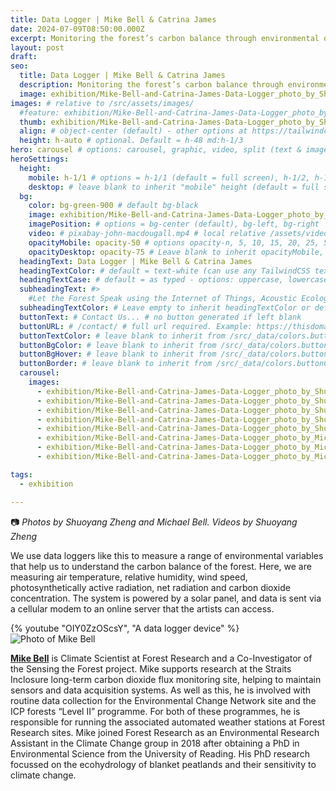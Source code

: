 ```yaml
---
title: Data Logger | Mike Bell & Catrina James
date: 2024-07-09T08:50:00.000Z
excerpt: Monitoring the forest’s carbon balance through environmental data.
layout: post
draft:
seo:
  title: Data Logger | Mike Bell & Catrina James
  description: Monitoring the forest’s carbon balance through environmental data.
  image: exhibition/Mike-Bell-and-Catrina-James-Data-Logger_photo_by_Shuoyang_Zheng.jpg
images: # relative to /src/assets/images/
  #feature: exhibition/Mike-Bell-and-Catrina-James-Data-Logger_photo_by_Shuoyang_Zheng.jpg
  thumb: exhibition/Mike-Bell-and-Catrina-James-Data-Logger_photo_by_Shuoyang_Zheng.jpg
  align: # object-center (default) - other options at https://tailwindcss.com/docs/object-position
  height: h-auto # optional. Default = h-48 md:h-1/3
hero: carousel # options: carousel, graphic, video, split (text & image)
heroSettings:
  height:
    mobile: h-1/1 # options = h-1/1 (default = full screen), h-1/2, h-1/3, h-3/4, h-9/10, h-48 (12rem, 192px), h-56 (14rem, 224px), h-64 (16rem, 256px)
    desktop: # leave blank to inherit "mobile" height (default = full screen)
  bg:
    color: bg-green-900 # default bg-black
    image: exhibition/Mike-Bell-and-Catrina-James-Data-Logger_photo_by_Shuoyang_Zheng.jpg # relative to /assets/images/
    imagePosition: # options = bg-center (default), bg-left, bg-right
    video: # pixabay-john-macdougall.mp4 # local relative /assets/video/, or full https://... if remote?
    opacityMobile: opacity-50 # options opacity-n, 5, 10, 15, 20, 25, 50, 75, 100 (default)
    opacityDesktop: opacity-75 # Leave blank to inherit opacityMobile, use same options as opacityMobile
  headingText: Data Logger | Mike Bell & Catrina James
  headingTextColor: # default = text-white (can use any TailwindCSS text-[color]-[xxx])
  headingTextCase: # default = as typed - options: uppercase, lowercase, capitalize
  subheadingText: #>
    #Let the Forest Speak using the Internet of Things, Acoustic Ecology and Creative AI<br /><span style="color:grey">AHRC-funded project (2023-25) : AH/X011585/1</span>
  subheadingTextColor: # Leave empty to inherit headingTextColor or default (text-white) or use any text-[color]-[xxx]
  buttonText: # Contact Us... # no button generated if left blank
  buttonURL: # /contact/ # full url required. Example: https://thisdomain.com/somepage/
  buttonTextColor: # leave blank to inherit from /src/_data/colors.buttonCustom or buttonDefault
  buttonBgColor: # leave blank to inherit from /src/_data/colors.buttonCustom.bg or buttonDefault.bg
  buttonBgHover: # leave blank to inherit from /src/_data/colors.buttonCustom.bgHover or buttonDefault.bgHover
  buttonBorder: # leave blank to inherit from /src/_data/colors.buttonCustom.border or buttonDefault.border
  carousel:
    images:
      - exhibition/Mike-Bell-and-Catrina-James-Data-Logger_photo_by_Shuoyang_Zheng.jpg
      - exhibition/Mike-Bell-and-Catrina-James-Data-Logger_photo_by_Shuoyang_Zheng_1.jpg
      - exhibition/Mike-Bell-and-Catrina-James-Data-Logger_photo_by_Shuoyang_Zheng_2.jpg      
      - exhibition/Mike-Bell-and-Catrina-James-Data-Logger_photo_by_Shuoyang_Zheng_3.jpg
      - exhibition/Mike-Bell-and-Catrina-James-Data-Logger_photo_by_Shuoyang_Zheng_4.jpg
      - exhibition/Mike-Bell-and-Catrina-James-Data-Logger_photo_by_Michael_Bell_1.jpg 
      - exhibition/Mike-Bell-and-Catrina-James-Data-Logger_photo_by_Michael_Bell_2.jpg 
      - exhibition/Mike-Bell-and-Catrina-James-Data-Logger_photo_by_Michael_Bell_3.jpg      

tags:
  - exhibition

---
```


:camera: *Photos by Shuoyang Zheng and Michael Bell. Videos by Shuoyang Zheng*

We use data loggers like this to measure a range of environmental variables that help us to understand the carbon balance of the forest. Here, we are measuring air temperature, relative humidity, wind speed, photosynthetically active radiation, net radiation and carbon dioxide concentration. The system is powered by a solar panel, and data is sent via a cellular modem to an online server that the artists can access.


<div class="mt-4 mb-4">
{% youtube "OIY0ZzOScsY", "A data logger device" %}
</div>


<div class="bg-gray-200 p-4 mt-4">

<img class="h-48 rounded-full mt-2 mr-2 float-left " src="/assets/images/authors/michael-bell.jpg" alt="Photo of Mike Bell">

[**Mike Bell**](https://www.forestresearch.gov.uk/staff/mike-bell/) is Climate Scientist at Forest Research and a Co-Investigator of the Sensing the Forest project. Mike supports research at the Straits Inclosure long-term carbon dioxide flux monitoring site, helping to maintain sensors and data acquisition systems. As well as this, he is involved with routine data collection for the Environmental Change Network site and the ICP forests “Level II” programme. For both of these programmes, he is responsible for running the associated automated weather stations at Forest Research sites. Mike joined Forest Research as an Environmental Research Assistant in the Climate Change group in 2018 after obtaining a PhD in Environmental Science from the University of Reading. His PhD research focussed on the ecohydrology of blanket peatlands and their sensitivity to climate change.

<br />

</div>







